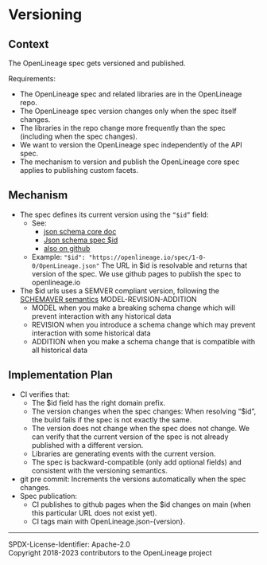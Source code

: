 # Versioning

## Context

The OpenLineage spec gets versioned and published.

Requirements:

- The OpenLineage spec and related libraries are in the OpenLineage repo.
- The OpenLineage spec version changes only when the spec itself changes.
- The libraries in the repo change more frequently than the spec (including when the spec changes).
- We want to version the OpenLineage spec independently of the API spec.
- The mechanism to version and publish the OpenLineage core spec applies to publishing custom facets.

## Mechanism

- The spec defines its current version using the `“$id”` field:
  - See:
    - [json schema core doc](https://json-schema.org/draft/2020-12/json-schema-core.html#rfc.section.8.2.1)
    - [Json schema spec $id](https://json-schema.org/draft/2019-09/schema)
    - [also on github](https://github.com/json-schema-org/json-schema-spec/blob/draft-next/meta/core.json)
  - Example: `"$id": "https://openlineage.io/spec/1-0-0/OpenLineage.json"` The URL in $id is resolvable and returns that
    version of the spec. We use github pages to publish the spec to openlineage.io
- The $id urls uses a SEMVER compliant version, following the
  [SCHEMAVER semantics](https://docs.snowplowanalytics.com/docs/pipeline-components-and-applications/iglu/common-architecture/schemaver/)
  MODEL-REVISION-ADDITION
  - MODEL when you make a breaking schema change which will prevent interaction with any historical data
  - REVISION when you introduce a schema change which may prevent interaction with some historical data
  - ADDITION when you make a schema change that is compatible with all historical data

## Implementation Plan

- CI verifies that:
  - The $id field has the right domain prefix.
  - The version changes when the spec changes: When resolving “$id”, the build fails if the spec is not exactly the
    same.
  - The version does not change when the spec does not change. We can verify that the current version of the spec is not
    already published with a different version.
  - Libraries are generating events with the current version.
  - The spec is backward-compatible (only add optional fields) and consistent with the versioning semantics.
- git pre commit: Increments the versions automatically when the spec changes.
- Spec publication:
  - CI publishes to github pages when the $id changes on main (when this particular URL does not exist yet).
  - CI tags main with OpenLineage.json-{version}.

---

SPDX-License-Identifier: Apache-2.0\
Copyright 2018-2023 contributors to the OpenLineage project
